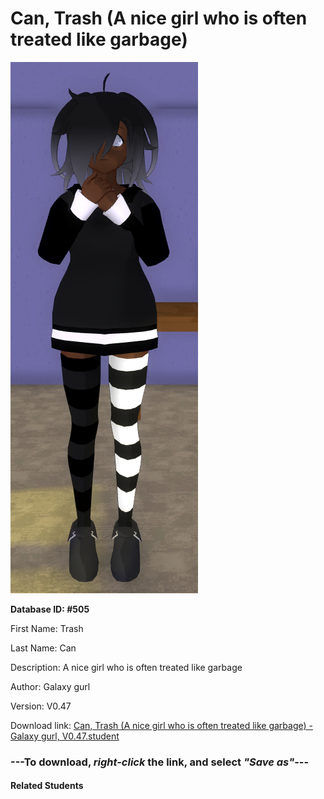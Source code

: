 # Can, Trash (A nice girl who is often treated like garbage)

<img src="Files/Can, Trash (A nice girl who is often treated like garbage).png" title="Can, Trash (A nice girl who is often treated like garbage) - Galaxy gurl, V0.47">

**Database ID: #505**

First Name: Trash

Last Name: Can

Description: A nice girl who is often treated like garbage

Author: Galaxy gurl

Version: V0.47

Download link: <a href="https://raw.githubusercontent.com/Arbiter1223/Daigaku-Gurashi-Custom-Students/master/Students/Files/Can%2C%20Trash%20(A%20nice%20girl%20who%20is%20often%20treated%20like%20garbage)%20-%20Galaxy%20gurl%2C%20V0.47.student">Can, Trash (A nice girl who is often treated like garbage) - Galaxy gurl, V0.47.student</a>

### ---**To download, _right-click_ the link, and select _"Save as"_**---

#### Related Students

